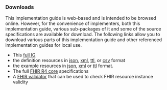 ### Downloads

This implementation guide is web-based and is intended to be browsed online.  However, for the convenience of implementers, both this implementation guide, various sub-packages of it and some of the source specifications are available for download.  The following links allow you to download various parts of this implementation guide and other referenced implementation guides for local use.

* This [full IG](full-ig.zip)
* the definition resources in [json](definitions.json.zip), [xml](definitions.xml.zip), [ttl](definitions.ttl.zip), or [csv](csvs.zip) format
* the example resources in [json](examples.json.zip), [xml](examples.xml.zip) or [ttl](examples.ttl.zip) format.
* The full [FHIR R4 core]({{site.data.fhir.path}}fhir-spec.zip) specifications
* A [FHIR validator](https://fhir.github.io/latest-ig-validator/org.hl7.fhir.validator.jar) that can be used to check FHIR resource instance validity
